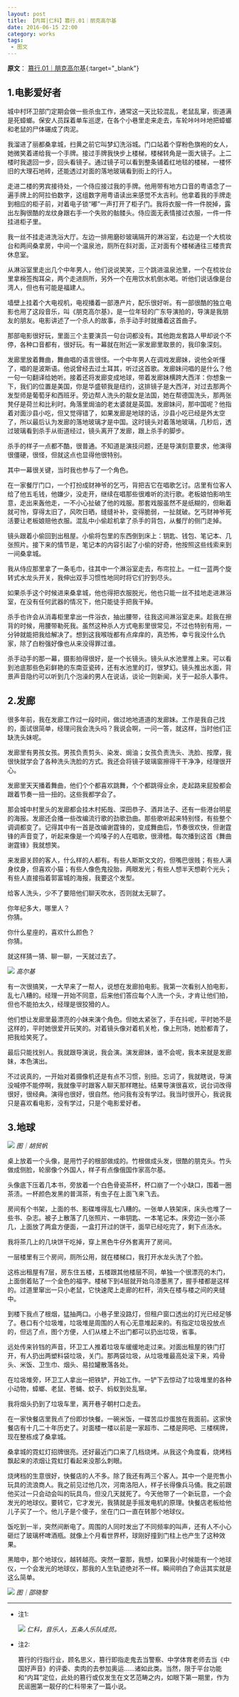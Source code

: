 ```yaml
---
layout: post
title: 【内耳|仁科】篡行.01｜朋克高尔基
date: 2016-06-15 22:00
category: works
tags:
 - 图文
---
```

**原文**：
[篡行.01｜朋克高尔基](https://mp.weixin.qq.com/s?__biz=MzUyNzAxNDIwMg==&mid=2247484135&idx=1&sn=3d3b3798b4e17c4a8933a80dac1b2bac&scene=21#wechat_redirect){:target="_blank"}

## 1.电影爱好者

城中村环卫部门定期会做一些杀虫工作，通常这一天比较混乱，老鼠乱窜，街道满是死蟑螂。保安人员踩着单车巡逻，在各个小巷里走来走去，车轮咔咔咔地把蟑螂和老鼠的尸体碾成了肉泥。  
  
我溜进了丽都桑拿城，扫黄之前它叫梦幻洗浴城。门口站着个穿粉色旗袍的女人，她微笑着递给我一个手牌。接过手牌我快步上楼梯，楼梯转角是一面大镜子。上二楼时我退回一步，回头看镜子。通过镜子可以看到整条铺着红地毯的楼梯，一楼怀旧的大理石地砖，还能透过对面的落地玻璃看到街上的行人。  
  
走进二楼的男宾接待处，一个侍应接过我的手牌。他用带有地方口音的粤语念了一遍手牌上的阿拉伯数字，这组数字用粤语读出来感觉不太吉利。他拿着我的手牌走到相应的柜子前，对着电子锁“嘟”一声打开了柜子门。我将衣服一件一件脱掉，露出左胸很酷的龙纹身跟右手一个失败的骷髅头。侍应面无表情接过衣服，一件一件挂进柜子里。  
  
我一丝不挂走进洗浴大厅。左边一排用磨砂玻璃隔开的淋浴室，右边是一个大梳妆台和两间桑拿房，中间一个温泉池，厕所在斜对面，正对面有个楼梯通往三楼贵宾休息室。  
  
从淋浴室里走出几个中年男人，他们说说笑笑，三个跳进温泉池里，一个在梳妆台里拿棉签掏耳朵，两个走进厕所，另外一个在用饮水机倒水喝。听他们说话像是台湾人，但也有可能是福建人。  
  
墙壁上挂着个大电视机，电视播着一部港产片，配乐很好听。有一部很酷的独立电影也用了这段音乐，叫《朋克高尔基》，是一位年轻的广东导演拍的，导演是我朋友的朋友。电影讲述了一个杀人的故事，杀手动手时就播着这首曲子。  
  
那部电影很好玩，里面三个主要演员一句台词都没有。其他跑龙套路人甲却说个不停，各种口音都有，很好玩。有一幕就在附近一家发廊里取景的，我印象深刻。  
  
发廊里放着舞曲，舞曲唱的语言很怪。一个中年男人在调戏发廊妹，说他全听懂了，唱的是波斯语。他说曾经去过土耳其，听过这首歌。发廊妹问唱的是什么？他一句一句翻译给她听。接着还将发廊变成地球，带着发廊妹横跨大西洋：你想象一下，我们的位置是美国，你是华盛顿我是纽约，这排镜子是大西洋，对过去那两个发型师是葡萄牙和西班牙。旁边帮人洗头的靓女是法国，她在帮德国洗头，那两张凳仔是荷兰和比利时。角落里焗油的老太婆就是英国。发廊妹问，那中国呢？他指着对面沙县小吃，但又觉得错了，如果发廊是地球的话，沙县小吃已经是外太空了，所以最后认为发廊的落地玻璃才是中国。这时镜头对着落地玻璃，几秒后，透过玻璃看到杀手从街道经过，镜头离开了发廊，跟上杀手的脚步。  
  
杀手的样子一点都不酷，很普通。不知道是演技问题，还是导演刻意要求，他演得很僵硬，很怪，但就这点也显得他很特别。  
  
其中一幕很关键，当时我也参与了一个角色。  
  
在一家餐厅门口，一个打扮成财神爷的乞丐，背把吉它在唱歌乞讨。店里有位客人给了他五毛钱，他嫌少，没走开，继续在唱那些很难听的流行歌。老板娘怕影响生意，走出来轰他走，一不小心扯破了他的戏服。那套戏服虽然不是纸糊的，但瞅着就可怜，穿得太旧了，风吹日晒，缝缝补补，变得脆弱，一扯就破。乞丐财神爷死活要让老板娘赔他衣服。混乱中小偷趁机拿了杀手的背包，从餐厅的侧门走掉。  
  
镜头跟着小偷回到出租屋。小偷将包里的东西倒到床上：钥匙、钱包、笔记本、几张照片。接下来的情节是，笔记本的内容引起了小偷的好奇，他按照这些线索来到一间桑拿城。  
  
我从侍应那里拿了一条毛巾，往其中一个淋浴室走去，布帘拉上。一红一蓝两个旋转式水龙头开关，我伸出双手习惯性地同时将它们拧到尽头。  
  
如果杀手这个时候进来桑拿城，他也得把衣服脱光，他也只能一丝不挂地走进淋浴室，在没有任何武器的情况下，他只能徒手把我干掉。  
  
杀手也许会从消毒柜里拿出一件浴衣，抽出腰带，往我这间淋浴室走来。趁我在擦背的时候，用腰带勒死我。虽然这种杀人方式电影里很常见，不过也特别有用，一分钟就能把我给解决了。想到这我喉咙都有点痒痒的，真恐怖，幸亏我没什么仇家，除了白粉强好像也从来没得罪过谁。  
  
杀手动手的那一幕，摄影拍得很好，是一个长镜头。镜头从水池里推上来。可以看到池底那些色彩鲜艳的东南亚瓷砖，还有水池里的灯，很梦幻。镜头推出水面，背景声音隐约可以听到几个泡澡的男人在说话，谈论一则新闻，关于一起杀人事件。

## 2.发廊
  
很多年前，我在发廊工作过一段时间，做过地地道道的发廊妹。工作是我自己找的，面试很简单，经理问我会洗头吗？我说会啊，一问一答，就这样，当时他们正缺洗头妹呢。  
  
发廊里有男孩女孩。男孩负责剪头、染发、焗油；女孩负责洗头、洗脸、按摩，我很快就学会了各种洗头洗脸的方式。我还会将镜子玻璃窗擦得干干净净，经理很开心。  
  
发廊里天天播着舞曲，他们个个都喜欢跳舞，个个都跳得业余，走起路来屁股都会跟着节奏一扭一扭的。这些我都学会了。  
  
那会城中村里头的发廊都会挂木村拓哉、深田恭子、酒井法子、还有一些港台明星的海报。发廊还会播一些改编流行歌的劲歌劲曲。那些歌听起来特别怪，有些整个调调都变了。记得其中有一首是改编谢霆锋的，变成舞曲后，节奏很欢快，但谢霆锋的声音变了，听起来像是一个鸡嗓子的人在唱歌，很滑稽。每次播到这首《舞曲谢霆锋》我就想笑。  
  
来发廊关顾的客人，什么样的人都有。有些人斯斯文文的，但嘴巴很贱；有些人满身纹身，但喜欢小猫；有些人像色鬼投胎，两眼发光；有些人想半天想剃个光头；有些人直接指着郭富城的海报，我要这个发型。  
  
给客人洗头，少不了要陪他们聊天吹水，否则就太无聊了。  
  
你年纪多大，哪里人？  
你猜。  
  
你什么星座的，喜欢什么颜色？  
你猜。  
  
就这样猜一猜、聊一聊，一天就过去了。  
  
![](http://mmbiz.qpic.cn/mmbiz/RsQW6wPgiaaUP271V1LAL09EfuX7HoeC3og3SUK94EEqUNgsFhz4WE4dia12P0byaViaHEoTG8ciadCNl3dd2jTZ5w/0?wx_fmt=gif&tp=webp&wxfrom=5&wx_lazy=1)
*高尔基*  
  
有一次很搞笑，一大早来了一帮人，说想在发廊拍电影。我第一次看别人拍电影，乱七八糟的。经理一开始不同意，后来他们答应每个人洗一个头，才肯让他们拍，但也不能拍太久，经理是很狡猾的人。  
  
他们想让发廊里最漂亮的小妹来演个角色。但她太紧张了，手在抖呢，平时她不是这样的，平时她很爱开玩笑的。对着镜头像对着机关枪，像上刑场，她脸都青了，把我给笑死了。  
  
最后只能找别人。我就跟导演说，我会演。演发廊妹，谁不会呢，我本来就是发廊妹，本色演出。  
  
不过说真的，一开始对着摄像机还是有点不习惯，别扭。忘词了，我就瞎说，导演没喊停不能停啊，我就像平时跟客人聊天那样瞎扯。结果导演很喜欢，说台词改得很好，很经典。演得也很好，很自然。他问我有没有学过。我当时很开心，我说我只是喜欢看电影，没有学过，只是个电影爱好者。  
  
  
## 3.地球
  
![](http://mmbiz.qpic.cn/mmbiz/RsQW6wPgiaaWB8CmGSlUqcmar3hArYalKOph5UxDY3qNWA153urwE58cNel7dvHKpf4NFJWblYZABuicdAU6FIUw/0?wx_fmt=gif&tp=webp&wxfrom=5&wx_lazy=1)
*图｜胡贸帆*
  
桌上放着一个头像，是用竹子的根部做成的。竹根做成头发，很酷的朋克头。竹头做成侧脸，轮廓像个外国人，样子有点像俄国作家高尔基。  
  
头像底下压着几本书，旁放着一个白色骨瓷茶杯，杯口崩了一个小缺口，围着一圈茶渍。一杯颜色发黑的普洱茶，有虫子在上面飞来飞去。  
  
房间有个书架，上面的书、影碟堆得乱七八糟的。一张单人铁架床，床头也堆了一些书、杂志。被子上散落了几张照片、一串钥匙、一本笔记本。床旁边一张小茶几，上面放了两盒方便面，一盒打开过的饼干，面早已经吃完了，剩下点汤水。  
  
我将茶几上的几块饼干吃掉，穿上黑色牛仔外套离开了房间。  
  
一层楼里有三个房间，厕所公用，就在楼梯口，我打开水龙头洗了个脸。  
  
这栋出租屋有7层，房东住五楼，五楼跟其他楼层不同，单独一个很漂亮的木门，上面倒着贴了一个金色的福字。楼梯下到4层就开始乌漆墨黑了，握手楼都是这样的。过道里窜出一只小老鼠，它快速爬上走廊的栏杆，消失在楼与楼之间的夹缝中。  
  
到楼下我点了根烟，猛抽两口。小巷子里没路灯，但租户窗口透出的灯光已经足够了。巷口有个垃圾堆，垃圾堆是周围的人有心无意堆起来的。有指定垃圾投放点的，但远了点，图个方便，人们从楼上不出门都可以扔出垃圾，省事。  
  
远处传来铃铛的声音，环卫工人推着垃圾车缓缓地走过来。对面出租屋的铁门打开，有人扔出两塑料袋垃圾，关门。那两袋垃圾，从垃圾堆最高处滚下来，鸡骨头、米饭、卫生巾、烟头、易拉罐散落各处。  
  
在垃圾堆旁，环卫工人拿出一把铁铲，开始工作。一铲下去惊动了垃圾堆里的各种小动物，蟑螂、老鼠、苍蝇、蚊子、蚂蚁到处乱窜。  
  
我将烟头扔到了垃圾车里，离开巷子朝村口走去。  
  
在一家快餐店里我点了份即炒快餐。一碗米饭，一碟苦瓜炒蛋放在我面前。这家快餐店有十几二十年历史了。对面楼一楼以前是一家超市、二楼是网吧、三楼棋牌，现在整栋成了桑拿城。  
  
桑拿城的霓虹灯招牌很亮。还好最近门口来了几档烧烤。从我这个角度看，烧烤档飘起来的浓烟让霓虹灯看起来没那么刺眼。  
  
烧烤档的生意很好，快餐店的人不多。除了我还有两三个客人。其中一个是兜售小玩具的流浪商人。我之前见过他几次，河南洛阳人，样子长得像兵马俑。我之前跟他买过一只会动会叫的玩具鸟，但没几天就死了。今天他带了一个新玩意，一个会发光的地球仪。要转它，它才发光，我猜就是手摇发电机的原理。快餐店老板给他儿子买了一个。他儿子是个傻子，坐在门口一直在转那个地球仪。  
  
饭吃到一半，突然间断电了。周围的人同时发出了不同频率的叫声，还有人不小心砸烂了玻璃杯啤酒瓶。就像上个月看世界杯，球刚好撞到门柱上也产生了这种效果。  
  
黑暗中，那个地球仪，越转越亮。突然一霎那，我想，如果我小时候能有一个地球仪，一个会发光的地球仪，那我的人生轨迹绝对不一样。瞬间明白了命运其实就是这么简单。  
  
![](http://mmbiz.qpic.cn/mmbiz/RsQW6wPgiaaWB8CmGSlUqcmar3hArYalKc8EoPO6NkKUh4QMvibhwNuN67UsLFpD6656AUTPFoyBMGlydZo2SOYg/0?wx_fmt=gif&tp=webp&wxfrom=5&wx_lazy=1)
*图｜邵晓黎*

<hr class="stylish">

- 注1:

  ![](http://mmbiz.qpic.cn/mmbiz/RsQW6wPgiaaWB8CmGSlUqcmar3hArYalKwxx3IyxfcYw1RqgoU8YtFwOQLpw4ekykLfCCLXVIgjTRiarh7BBGMZw/0?wx_fmt=gif&tp=webp&wxfrom=5&wx_lazy=1)
  _仁科，音乐人，五条人乐队成员。_

- 注2:

  篡行的行指行业，顾名思义，篡行即指走鬼去当警察、中学体育老师去当《中国好声音》的评委、卖肉的去参加奥运……诸如此类。当然，限于平台功能和“内耳”定位，此处的篡行或仅发生在文艺范畴之内，如眼下第一期里，作为民谣圈第一靓仔的仁科带来了一篇小说。
